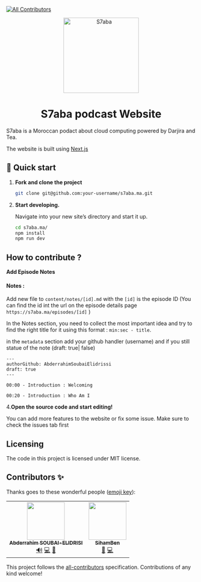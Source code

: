 <!-- ALL-CONTRIBUTORS-BADGE:START - Do not remove or modify this section -->

[![All Contributors](https://img.shields.io/badge/all_contributors-2-orange.svg?style=flat-square)](#contributors-)

<!-- ALL-CONTRIBUTORS-BADGE:END -->

<p align="center">
  <a href="https://www.s7aba.ma">
    <img alt="S7aba" src="https://raw.githubusercontent.com/AbderrahimSoubaiElidrissi/s7aba.ma/main/public/images/logo.png" width="200" />
  </a>
</p>
<h1 align="center">
  S7aba podcast Website
</h1>

S7aba is a Moroccan podact about cloud computing powered by Darjira and Tea.

The website is built using [Next.js](http://nextjs.org)

## 🚀 Quick start

1.  **Fork and clone the project**

    ```sh
    git clone git@github.com:your-username/s7aba.ma.git
    ```

1.  **Start developing.**

    Navigate into your new site’s directory and start it up.

    ```sh
    cd s7aba.ma/
    npm install
    npm run dev
    ```

## How to contribute ?

**Add Episode Notes**

#### Notes :

Add new file to `content/notes/[id].md` with the `[id]` is the episode ID (You can find the id int the url on the episode details page `https://s7aba.ma/episodes/[id]` )

In the Notes section, you need to collect the most important idea and try to find the right title for it using this format : `min:sec - title`.

in the `metadata` section add your github handler (username) and if you still statue of the note (draft: true| false)

```
---
authorGithub: AbderrahimSoubaiElidrissi
draft: true
---

00:00 - Introduction : Welcoming

00:20 - Introduction : Who Am I

```

4.**Open the source code and start editing!**

You can add more features to the website or fix some issue. Make sure to check the issues tab first

## Licensing

The code in this project is licensed under MIT license.

## Contributors ✨

Thanks goes to these wonderful people ([emoji key](https://allcontributors.org/docs/en/emoji-key)):

<!-- ALL-CONTRIBUTORS-LIST:START - Do not remove or modify this section -->
<!-- prettier-ignore-start -->
<!-- markdownlint-disable -->
<table>
  <tr>
    <td align="center"><a href="https://soubai.me"><img src="https://avatars.githubusercontent.com/u/11523791?v=4?s=100" width="100px;" alt=""/><br /><sub><b>Abderrahim SOUBAI-ELIDRISI</b></sub></a><br /><a href="#audio-AbderrahimSoubaiElidrissi" title="Audio">🔊</a> <a href="https://github.com/AbderrahimSoubaiElidrissi/s7aba.ma/commits?author=AbderrahimSoubaiElidrissi" title="Code">💻</a> <a href="https://github.com/AbderrahimSoubaiElidrissi/s7aba.ma/pulls?q=is%3Apr+reviewed-by%3AAbderrahimSoubaiElidrissi" title="Reviewed Pull Requests">👀</a></td>
    <td align="center"><a href="https://github.com/SihamBen"><img src="https://avatars.githubusercontent.com/u/58236622?v=4?s=100" width="100px;" alt=""/><br /><sub><b>SihamBen</b></sub></a><br /><a href="#design-SihamBen" title="Design">🎨</a> <a href="https://github.com/AbderrahimSoubaiElidrissi/s7aba.ma/commits?author=SihamBen" title="Code">💻</a></td>
  </tr>
</table>

<!-- markdownlint-restore -->
<!-- prettier-ignore-end -->

<!-- ALL-CONTRIBUTORS-LIST:END -->

This project follows the [all-contributors](https://github.com/all-contributors/all-contributors) specification. Contributions of any kind welcome!
